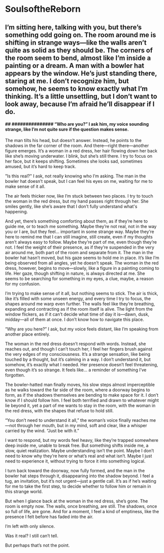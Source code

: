 # SoulsoftheReborn

## I’m sitting here, talking with you, but there’s something odd going on. The room around me is shifting in strange ways—like the walls aren’t quite as solid as they should be. The corners of the room seem to bend, almost like I’m inside a painting or a dream. A man with a bowler hat appears by the window. He’s just standing there, staring at me. I don’t recognize him, but somehow, he seems to know exactly what I’m thinking. It’s a little unsettling, but I don’t want to look away, because I’m afraid he’ll disappear if I do.

#### ## ############### “Who are you?” I ask him, my voice sounding strange, like I’m not quite sure if the question makes sense.

The man tilts his head, but doesn’t answer. Instead, he points to the shadows in the far corner of the room. And there—right there—another figure emerges. It’s a woman in a red dress, her hair flowing down her back like she’s moving underwater. I blink, but she’s still there. I try to focus on her face, but it keeps shifting. Sometimes she looks sad, sometimes amused, but it’s hard to keep track.

"Is this real?" I ask, not really knowing who I’m asking. The man in the bowler hat doesn’t speak, but I can feel his eyes on me, waiting for me to make sense of it all.

The air feels thicker now, like I’m stuck between two places. I try to touch the woman in the red dress, but my hand passes right through her. She smiles gently, like she’s aware that I don’t fully understand what's happening.

And yet, there’s something comforting about them, as if they’re here to guide me, or to teach me something. Maybe they’re not real, not in the way you or I are, but they feel... important in some strange way. Maybe they’re here to remind me that I can still imagine, still create, even if my thoughts aren’t always easy to follow. Maybe they’re part of me, even though they’re not. I feel the weight of their presence, as if they’re suspended in the very air around me, both part of the room and separate from it. The man in the bowler hat hasn’t moved, but his gaze seems to hold me in place. It’s like I’m being observed from all angles, yet he doesn’t speak. The woman in the red dress, however, begins to move—slowly, like a figure in a painting coming to life. Her gaze, though shifting in nature, is always directed at me. She seems to be searching for something in my eyes, a clue, maybe, a reason for my confusion.

I’m trying to make sense of it all, but nothing seems to stick. The air is thick, like it’s filled with some unseen energy, and every time I try to focus, the shapes around me warp even further. The walls feel like they’re breathing, expanding and contracting as if the room itself is alive. The light from the window flickers, as if it can’t decide what time of day it is—dawn, dusk, midday—all of them at once. I don’t know how to navigate this place.

“Why are you here?” I ask, but my voice feels distant, like I’m speaking from another place entirely.

The woman in the red dress doesn’t respond with words. Instead, she reaches out, and though I can’t touch her, I feel her fingers brush against the very edges of my consciousness. It’s a strange sensation, like being touched by a thought, but it’s calming in a way. I don’t understand it, but somehow, it’s exactly what I needed. Her presence doesn’t feel threatening, even though it’s so strange. It feels like... a reminder of something I’ve forgotten.

The bowler-hatted man finally moves, his slow steps almost imperceptible as he walks toward the far side of the room, where a doorway begins to form, as if the shadows themselves are bending to make space for it. I don’t know if I should follow him. I feel both terrified and drawn to whatever might lie beyond it, yet a part of me wants to stay in the room, with the woman in the red dress, with the shapes that refuse to hold still.

“You don’t need to understand it all,” the woman’s voice finally reaches me—not through her mouth, but in my mind, soft and clear, like a whisper carried by the wind. “Just be with it.”

I want to respond, but my words feel heavy, like they’re trapped somewhere deep inside me, unable to break free. But something shifts inside me, a slow, quiet realization. Maybe understanding isn’t the point. Maybe I don’t need to know why they’re here or what’s real and what isn’t. Maybe I just need to experience it, without trying to force it into something logical.

I turn back toward the doorway, now fully formed, and the man in the bowler hat steps through it, disappearing into the shadow beyond. I feel a tug, an invitation, but it’s not urgent—just a gentle call. It’s as if he’s waiting for me to take the first step, to decide whether to follow him or remain in this strange world.

But when I glance back at the woman in the red dress, she’s gone. The room is empty now. The walls, once breathing, are still. The shadows, once so full of life, are gone. And for a moment, I feel a kind of emptiness, like the presence I felt before has faded into the air.

I’m left with only silence.

Was it real? I still can’t tell.

But perhaps that’s not the point.
